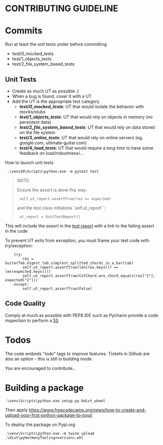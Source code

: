CONTRIBUTING GUIDELINE
========================

# Commits
Run at least the unit tests under before committing
* test/0_mocked_tests
* test/1_objects_tests
* test/2_file_system_based_tests

## Unit Tests
- Create as much UT as possible :)
- When a bug is found, cover it with a UT
- Add the UT is the appropriate test category
  * _**test/0_mocked_tests**_: UT that would isolate the behavior with mocks/stubs
  * _**test/1_objects_tests**_: UT that would rely on objects in memory (no persistent data)
  * _**test/2_file_system_based_tests**_: UT that would rely on data stored on the file system
  * _**test/3_online_tests**_: UT that would rely on online servers (eg. google.com, ultimate-guitar.com)
  * _**test/4_load_tests**_: UT that would require a *long time* to have some feedback on load/robustness/...

How to launch unit tests

     .\venv39\Scripts\python.exe -m pytest test


> NOTE:
>
> Ensure the assert is done this way:
>
>      self.ut_report.assertTrue(res == expected)
> and the test class initializes `self.ut_report``:
> 
>      ut_report = UnitTestReport()
This will include the *assert* in the [test report](unit_test_report.md) with a link to the failing assert in the code

To prevent UT exits from exception, you must frame your test code with try/exception:

        try:
            res = GuitarTab.digest_tab_simplest_splitted_chords_in_a_bar(tab)
            self.ut_report.assertTrue(len(res.keys()) == len(expected.keys()))
            self.ut_report.assertTrue(CofChord.are_chord_equals(res["2"],  expected["2"]))
        except:
            self.ut_report.assertTrue(False)


## Code Quality
Comply at much as possible with PEP8
IDE such as Pycharm provide a code inspection to perform a [5S](https://www.agilitest.com/cards/5s-on-code)

# Todos
The code embeds "_todo_" tags to improve features.
Tickets in Github are also an option - this is still in building mode

You are encouraged to contribute...

# Building a package
    
    .\venv\Scripts\python.exe setup.py bdist_wheel

Then apply https://www.freecodecamp.org/news/how-to-create-and-upload-your-first-python-package-to-pypi/

To deploy the package on Pypi.org

    .\venv\Scripts\python.exe -m twine upload .\dist\pyHarmonyTooling<version>.whl